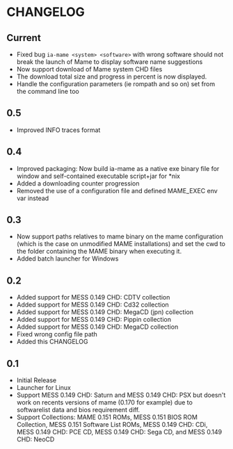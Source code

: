 CHANGELOG
=========

Current
-------

-   Fixed bug `ia-mame <system> <software>` with wrong software should not 
    break the launch of Mame to display software name suggestions
-   Now support download of Mame system CHD files
-   The download total size and progress in percent is now displayed.
-   Handle the configuration parameters (ie rompath and so on) set from
    the command line too

0.5
---

-   Improved INFO traces format

0.4
---

-   Improved packaging: Now build ia-mame as a native exe binary file for 
    window and self-contained executable script+jar for \*nix 
-   Added a downloading counter progression
-   Removed the use of a configuration file and defined MAME\_EXEC env var
    instead

0.3
---

-   Now support paths relatives to mame binary on the mame configuration
    (which is the case on unmodified MAME installations) and set the cwd to
    the folder containing the MAME binary when executing it. 
-   Added batch launcher for Windows

0.2
---

-   Added support for MESS 0.149 CHD: CDTV collection
-   Added support for MESS 0.149 CHD: Cd32 collection
-   Added support for MESS 0.149 CHD: MegaCD (jpn) collection
-   Added support for MESS 0.149 CHD: Pippin collection
-   Added support for MESS 0.149 CHD: MegaCD collection
-   Fixed wrong config file path
-   Added this CHANGELOG

0.1
---

-   Initial Release
-   Launcher for Linux
-   Support MESS 0.149 CHD: Saturn and MESS 0.149 CHD: PSX but doesn't work 
    on recents versions of mame (0.170 for example) due to softwarelist data 
    and bios requirement diff.
-   Support Collections: MAME 0.151 ROMs, MESS 0.151 BIOS ROM Collection, 
    MESS 0.151 Software List ROMs, MESS 0.149 CHD: CDi, 
    MESS 0.149 CHD: PCE CD, MESS 0.149 CHD: Sega CD, and MESS 0.149 CHD: NeoCD
